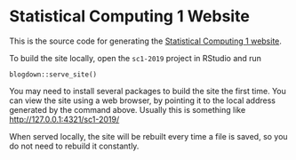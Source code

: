 # Statistical Computing 1 Website

This is the source code for generating the [Statistical Computing 1 website](https://awllee.github.io/sc1-2019/).

To build the site locally, open the `sc1-2019` project in RStudio and run

```
blogdown::serve_site()
```

You may need to install several packages to build the site the first time. You can view the site using a web browser, by pointing it to the local address generated by the command above. Usually this is something like http://127.0.0.1:4321/sc1-2019/

When served locally, the site will be rebuilt every time a file is saved, so you do not need to rebuild it constantly.
